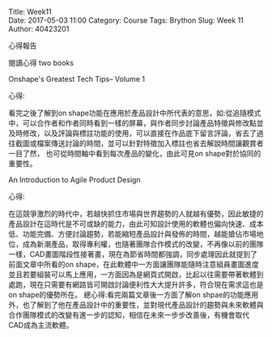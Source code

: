 Title: Week11  
Date: 2017-05-03 11:00
Category: Course
Tags: Brython
Slug: Week 11
Author: 40423201

 心得報告

<!-- PELICAN_END_SUMMARY -->

閱讀心得 two books

<p>Onshape's Greatest Tech Tips– Volume 1</p>
<p>心得:</p>
看完之後了解到on shape功能在應用於產品設計中所代表的意思，如:從追隨模式中，可以合作者和作者同時看到一樣的屏幕，與作者同步討論產品特徵與修改點並及時修改，以及評論與標註功能的使用，可以直接在作品底下留言評論，省去了過往截圖或檔案傳送討論的時間，並可以針對特徵加入標註也省去解說時間讓觀賞者一目了然， 也可從時間軸中看到每次產品的變化，由此可見on shape對於協同的重要性。 

<p>An Introduction to Agile Product Design</p>
<p>心得:</p>
 在這競爭激烈的時代中，若越快抓住市場與世界趨勢的人就越有優勢，因此敏捷的產品設計在這時代是不可或缺的能力，由此可知設計使用的軟體也偏向快速、成本低、功能完備、方便討論趨勢，若能縮短產品設計與發佈的時間，越能搶佔市場地位，成為新潮產品，取得專利權，也隨著團隊合作模式的改變，不再像以前的團隊一樣，CAD畫圖階段性接著畫，現在為節省時間都強調，同步處理因此就提到了前面文章中所看的on shape，在此軟體中一方面讓團隊能隨時注意組員畫圖進度並且若要組裝可以馬上應用，一方面因為是網頁式開啟，比起以往需要帶著軟體到處跑，現在只需要有網路皆可開啟討論便利性大大提升許多，符合現在需求這也是on shape的優勢所在。
總心得:看完兩篇文章後一方面了解on shpae的功能應用外，也了解到了他在產品設計中的重要性，並對現代產品設計的趨勢與未來軟體與合作團隊模式的改變有進一步的認知，相信在未來一步步改善後，有機會取代CAD成為主流軟體。

